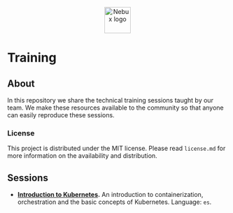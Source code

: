 <p align="center">
    <a href="https://nebux.cloud">
        <picture>
            <source media="(prefers-color-scheme: dark)" srcset="https://nebux.cloud/assets/brand/imagotype_light.svg">
            <img alt="Nebux logo" src="https://nebux.cloud/assets/brand/imagotype_dark.svg" height="60px">
        </picture>
    </a>
</p>

# Training

## About

In this repository we share the technical training sessions taught by our team. We make these resources available to the community so that anyone can easily reproduce these sessions.

### License
This project is distributed under the MIT license. Please read `license.md` for more information on the availability and distribution.

## Sessions

- **[Introduction to Kubernetes](sessions/01-kubernetes).** An introduction to containerization, orchestration and the basic concepts of Kubernetes. Language: `es`.
